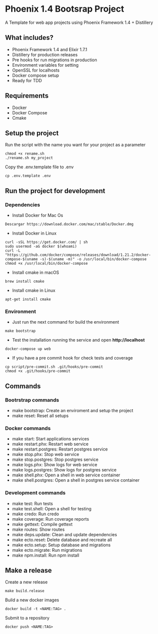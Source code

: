 # Phoenix 1.4 Bootsrap Project

A Template for web app projects using Phoenix Framework 1.4 + Distillery

## What includes?

- Phoenix Framework 1.4 and Elixir 1.7.1
- Distillery for production releases
- Pre hooks for run migrations in production
- Environment variables for setting
- OpenSSL for localhosts
- Docker compose setup
- Ready for TDD

## Requirements

- Docker
- Docker Compose
- Cmake

## Setup the project

Run the script with the name you want for your project as a parameter
```
chmod +x rename.sh
./rename.sh my_project
```

Copy the .env.template file to .env
```
cp .env.template .env
```

## Run the project for development

### Dependencies

- Install Docker for Mac Os

```shell
Descargar https://download.docker.com/mac/stable/Docker.dmg
```

- Install Docker in Linux

```shell
curl -sSL https://get.docker.com/ | sh
sudo usermod -aG docker $(whoami)
curl -L "https://github.com/docker/compose/releases/download/1.21.2/docker-compose-$(uname -s)-$(uname -m)" -o /usr/local/bin/docker-compose
chmod +x /usr/local/bin/docker-compose

```

- Install cmake in macOS

```shell
brew install cmake
```

- Install cmake in Linux

```shell
apt-get install cmake
```

### Environment

- Just run the next command for build the environment

```shell
make bootstrap
```

- Test the installation running the service and open **http://localhost**

```shell
docker-compose up web
```

- If you have a pre commit hook for check tests and coverage

```shell
cp script/pre-commit.sh .git/hooks/pre-commit
chmod +x .git/hooks/pre-commit
```

## Commands

### Bootrstrap commands

- make bootstrap: Create an enviroment and setup the project
- make reset: Reset all setups

### Docker commands

- make start: Start applications services
- make restart.phx: Restart web service
- make restart.postgres: Restart postgres service
- make stop.phx: Stop web service
- make stop.postgres: Stop postgres service
- make logs.phx: Show logs for web service
- make logs.postgres: Show logs for postgres service
- make shell.phx: Open a shell in web service container
- make shell.postgres: Open a shell in postgres service container

### Development commands

- make test: Run tests
- make test.shell: Open a shell for testing
- make credo: Run credo
- make coverage: Run coverage reports
- make gettext: Compile gettext
- make routes: Show routes
- make deps.update: Clean and update dependencies
- make ecto.reset: Delete database and recreate all
- make ecto.setup: Setup database and migrations
- make ecto.migrate: Run migrations
- make npm.install: Run npm install

## Make a release

Create a new release

    make build.release

Build a new docker images

    docker build -t <NAME:TAG> .

Submit to a repository

    docker push <NAME:TAG>
